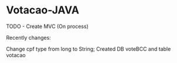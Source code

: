 # Votacao-JAVA

TODO - 
Create MVC (On process)


Recently changes:

Change cpf type from long to String;
Created DB voteBCC and table votacao
